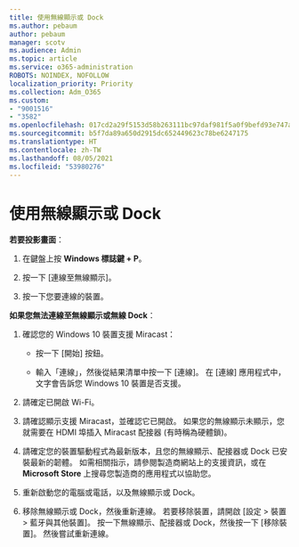 ```yaml
---
title: 使用無線顯示或 Dock
ms.author: pebaum
author: pebaum
manager: scotv
ms.audience: Admin
ms.topic: article
ms.service: o365-administration
ROBOTS: NOINDEX, NOFOLLOW
localization_priority: Priority
ms.collection: Adm_O365
ms.custom:
- "9001516"
- "3582"
ms.openlocfilehash: 017cd2a29f5153d58b263111bc97daf981f5a0f9befd93e747a06c7e22f01cd7
ms.sourcegitcommit: b5f7da89a650d2915dc652449623c78be6247175
ms.translationtype: HT
ms.contentlocale: zh-TW
ms.lasthandoff: 08/05/2021
ms.locfileid: "53980276"
---
```

# <a name="use-wireless-displays-or-docks"></a>使用無線顯示或 Dock

**若要投影畫面**：

1. 在鍵盤上按 **Windows 標誌鍵 + P**。

2. 按一下 [連線至無線顯示]。

3. 按一下您要連線的裝置。

**如果您無法連線至無線顯示或無線 Dock**：

1. 確認您的 Windows 10 裝置支援 Miracast： 

    - 按一下 [開始] 按鈕。
    
    - 輸入「連線」，然後從結果清單中按一下 [連線]。 在 [連線] 應用程式中，文字會告訴您 Windows 10 裝置是否支援。 

2. 請確定已開啟 Wi-Fi。 

3. 請確認顯示支援 Miracast，並確認它已開啟。 如果您的無線顯示未顯示，您就需要在 HDMI 埠插入 Miracast 配接器 (有時稱為硬體鎖)。

4. 請確定您的裝置驅動程式為最新版本，且您的無線顯示、配接器或 Dock 已安裝最新的韌體。 如需相關指示，請參閱製造商網站上的支援資訊，或在 **Microsoft Store** 上搜尋您製造商的應用程式以協助您。

5. 重新啟動您的電腦或電話，以及無線顯示或 Dock。

6. 移除無線顯示或 Dock，然後重新連線。 若要移除裝置，請開啟 [設定 > 裝置 > 藍牙與其他裝置]。 按一下無線顯示、配接器或 Dock，然後按一下 [移除裝置]。 然後嘗試重新連線。

